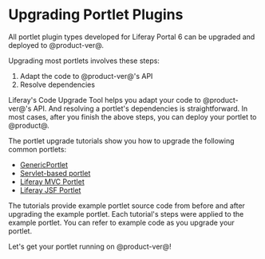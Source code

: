 # Upgrading Portlet Plugins [](id=upgrading-portlet-plugins)

All portlet plugin types developed for Liferay Portal 6 can be upgraded and
deployed to @product-ver@.

Upgrading most portlets involves these steps:

1.  Adapt the code to @product-ver@'s API
2.  Resolve dependencies

Liferay's Code Upgrade Tool helps you adapt your code to @product-ver@'s API.
And resolving a portlet's dependencies is straightforward. In most cases, after
you finish the above steps, you can deploy your portlet to @product@.

The portlet upgrade tutorials show you how to upgrade the following common
portlets: 

-   [GenericPortlet](upgrading-a-genericportlet)
-   [Servlet-based portlet](upgrading-a-servlet-based-portlet)
-   [Liferay MVC Portlet](upgrading-a-liferay-mvc-portlet)
-   [Liferay JSF Portlet](upgrading-a-liferay-jsf-portlet)

<!-- Uncomment each of the following bullets when their tutorial's available
-   Upgrading a Service Builder Portlet
-   Upgrading a Struts Portlet
-   Upgrading a JSF Portlet
-->

The tutorials provide example portlet source code from before and after
upgrading the example portlet. Each tutorial's steps were applied to the example
portlet. You can refer to example code as you upgrade your portlet. 

Let's get your portlet running on @product-ver@!
